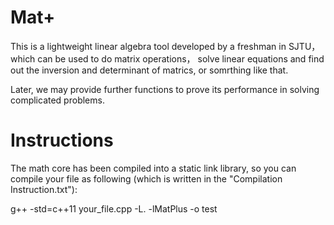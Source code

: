 # Mat+

This is a lightweight linear algebra tool developed by a freshman in SJTU， which can be used to do matrix operations， solve linear equations and find out the inversion and determinant of matrics, or somrthing like that.

Later, we may provide further functions to prove its performance in solving complicated problems.

# Instructions

The math core has been compiled into a static link library, so you can compile your file as following (which is written in the "Compilation Instruction.txt"):

g++ -std=c++11 your_file.cpp -L. -lMatPlus -o test
